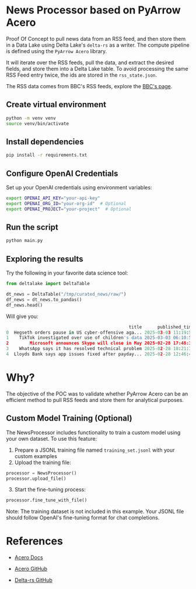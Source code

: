 # News Processor based on PyArrow Acero

Proof Of Concept to pull news data from an RSS feed, and then store them in a Data Lake using Delta Lake's `delta-rs` as a writer. The compute pipeline is defined using the `PyArrow Acero` library.

It will iterate over the RSS feeds, pull the data, and extract the desired fields, and store them into a Delta Lake table. To avoid processing the same RSS Feed entry twice, the ids are stored in the `rss_state.json`.

The RSS data comes from BBC's RSS feeds, explore the [BBC's page](https://www.bbc.co.uk/news/10628494).

## Create virtual environment

```bash
python -m venv venv
source venv/bin/activate
```

## Install dependencies

```bash
pip install -r requirements.txt
```

## Configure OpenAI Credentials

Set up your OpenAI credentials using environment variables:

```bash
export OPENAI_API_KEY="your-api-key"
export OPENAI_ORG_ID="your-org-id"  # Optional
export OPENAI_PROJECT="your-project"  # Optional
```

## Run the script

```bash
python main.py
```

## Exploring the results

Try the following in your favorite data science tool:

```python
from deltalake import DeltaTable

dt_news = DeltaTable("/tmp/curated_news/raw/")
df_news = dt_news.to_pandas()
df_news.head()
```

Will give you:

```python
                                               title      published_time  ...                                      thumbnail_url    category
0  Hegseth orders pause in US cyber-offensive aga... 2025-03-03 11:19:52  ...  https://ichef.bbci.co.uk/ace/standard/240/cpsp...  Technology
1    TikTok investigated over use of children's data 2025-03-03 06:10:56  ...  https://ichef.bbci.co.uk/ace/standard/240/cpsp...  Technology
2        Microsoft announces Skype will close in May 2025-02-28 17:48:12  ...  https://ichef.bbci.co.uk/ace/standard/240/cpsp...  Technology
3    WhatsApp says it has resolved technical problem 2025-02-28 18:21:37  ...  https://ichef.bbci.co.uk/ace/standard/240/cpsp...  Technology
4  Lloyds Bank says app issues fixed after payday... 2025-02-28 12:46:48  ...  https://ichef.bbci.co.uk/ace/standard/240/cpsp...  Technology
```

# Why?

The objective of the POC was to validate whether PyArrow Acero can be an efficient method to pull RSS feeds and store
them for analytical purposes.

## Custom Model Training (Optional)

The NewsProcessor includes functionality to train a custom model using your own dataset. To use this feature:

1. Prepare a JSONL training file named `training_set.jsonl` with your custom examples
2. Upload the training file:

```python
processor = NewsProcessor()
processor.upload_file()
```

3. Start the fine-tuning process:

```python
processor.fine_tune_with_file()
```

Note: The training dataset is not included in this example. Your JSONL file should follow OpenAI's fine-tuning format for chat completions.

# References

* [Acero Docs](https://arrow.apache.org/docs/python/api/acero.html)

* [Acero GitHub](https://github.com/apache/arrow/)

* [Delta-rs GitHub](https://github.com/delta-io/delta-rs)
